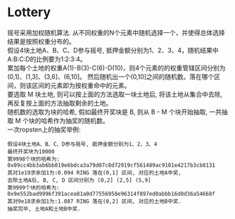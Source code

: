 # Lottery

摇号采用加权随机算法. 从不同权重的N个元素中随机选择一个，并使得总体选择结果是按照权重分布的。  
假设4块土地A、B、C、D参与摇号, 抵押金额分别为1、2、3、4，随机结果中A:B:C:D的比例要为1:2:3:4。  
累加每个土地的权重A(1)-B(3)-C(6)-D(10)，则4个元素的的权重管辖区间分别为(0,1]、(1,3]、(3,6]、(6,10]。  然后随机出一个(0,10]之间的随机数。落在哪个区间，则该区间的元素即为按权重命中的元素。    
要选取 M 块土地, 则可以按上面的方法选取一块土地后, 将该土地从集合中去除, 再反复按上面的方法抽取剩余的土地。  
随机数的选取为块的哈希, 假如最终开奖块是 B, 则从 B - M 个块开始抽取, 一共抽取 M 个块的哈希作为抽奖的随机数。    
一次ropsten上的抽奖举例:  
```
假设4块土地A、B、C、D参与摇号, 抵押金额分别为1、2、3、4
最终开奖块为10000
第9998个块的哈希为: 0x09cc4bb3ab6bb019e6bdca3a79d07c8d72919cf561489ac9101e4217b3cb8131
其对1e19求余加1为:0.094 RING 落在(0,1] 区间, 对应的土地A中奖,
去除土地A后, B, C, D 区间分别为 (0,2] (2,5] (5,9]
第9999个块的哈希为:
0x9e552bad9996f391acea81a0d77556958e96314f897ed0abbb16d0d36a54668f
其对9e18求余加1为:1.087 RING 落在(0,2] 区间, 对应的土地B中奖.
抽奖完毕, 土地A和土地B中奖.
```
